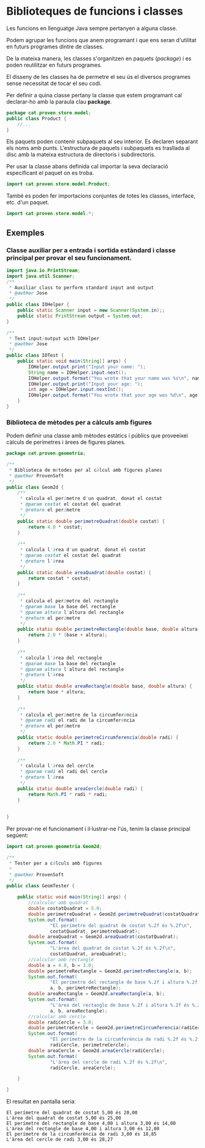 # Biblioteques de funcions i classes

Les funcions en llenguatge Java sempre pertanyen a alguna classe. 

Podem agrupar les funcions que anem programant i que ens seran d'utilitat en futurs programes dintre de classes.

De la mateixa manera, les classes s'organitzen en paquets (*package*) i es poden reutilitzar en futurs programes.

El disseny de les classes ha de permetre el seu ús el diversos programes sense necessitat de tocar el seu codi.

Per definir a quina classe pertany la classe que estem programant cal declarar-ho amb la paraula clau **package**.

```java
package cat.proven.store.model;
public class Product {
    //...
}
```
Els paquets poden contenir subpaquets al seu interior. Es declaren separant els noms amb punts. L'estructura de paquets i subpaquets es trasllada al disc amb la mateixa estructura de directoris i subdirectoris.

Per usar la classe abans definida cal importar la seva declaració especificant el paquet on es troba.

```java
import cat.proven.store.model.Product;
```

També es poden fer importacions conjuntes de totes les classes, interface, etc. d'un paquet.

```java
import cat.proven.store.model.*;
```

## Exemples

### Classe auxiliar per a entrada i sortida estàndard i classe principal per provar el seu funcionament.

```java
import java.io.PrintStream;
import java.util.Scanner;
/**
 * Auxiliar class to perform standard input and output
 * @author Jose
 */
public class IOHelper {
    public static Scanner input = new Scanner(System.in);;
    public static PrintStream output = System.out;
}
```

```java
/**
 * Test input/output with IOHelper
 * @author Jose
 */
public class IOTest {
    public static void main(String[] args) {
        IOHelper.output.print("Input your name: ");
        String name = IOHelper.input.next();
        IOHelper.output.format("You wrote that your name was %s\n", name);
        IOHelper.output.print("Input your age: ");
        int age = IOHelper.input.nextInt();
        IOHelper.output.format("You wrote that your age was %d\n", age);
    }
}
```

### Biblioteca de mètodes per a càlculs amb figures

Podem definir una classe amb mètodes estàtics i públics que proveeixei càlculs de perímetres i àrees de figures planes.

```java
package cat.proven.geometria;

/**
 * Biblioteca de mètodes per al càlcul amb figures planes
 * @author ProvenSoft
 */
public class Geom2d {
    /**
     * calcula el perímetre d'un quadrat, donat el costat
     * @param costat el costat del quadrat
     * @return el perímetre
     */
    public static double perimetreQuadrat(double costat) {
        return 4.0 * costat;
    }
    
    /**
     * calcula l'àrea d'un quadrat, donat el costat
     * @param costat el costat del quadrat
     * @return l'àrea
     */
    public static double areaQuadrat(double costat) {
        return costat * costat;
    }    
    
    /**
     * calcula el perímetre del rectangle
     * @param base la base del rectangle
     * @param altura l'altura del rectangle
     * @return el perímetre
     */
    public static double perimetreRectangle(double base, double altura) {
        return 2.0 * (base + altura);
    }
    
    /**
     * calcula l'àrea del rectangle
     * @param base la base del rectangle
     * @param altura l'altura del rectangle
     * @return l'àrea
     */
    public static double areaRectangle(double base, double altura) {
        return base * altura;
    } 
    
    /**
     * calcula el perímetre de la circumferència
     * @param radi el radi de la circumferència
     * @return el perímetre
     */
    public static double perimetreCircumferencia(double radi) {
        return 2.0 * Math.PI * radi;
    }
    
    /**
     * calcula l'àrea del cercle
     * @param radi el radi del cercle
     * @return l'àrea
     */
    public static double areaCercle(double radi) {
        return Math.PI * radi * radi;
    }      
    
    
}
```

Per provar-ne el funcionament i il·lustrar-ne l'ús, tenim la classe principal segúent:

```java
import cat.proven.geometria.Geom2d;

/**
 * Tester per a càlculs amb figures
 *
 * @author ProvenSoft
 */
public class GeomTester {

    public static void main(String[] args) {
        //calcular amb quadrat
        double costatQuadrat = 5.0;
        double perimetreQuadrat = Geom2d.perimetreQuadrat(costatQuadrat);
        System.out.format(
                "El perímetre del quadrat de costat %.2f és %.2f\n",
                costatQuadrat, perimetreQuadrat);
        double areaQuadrat = Geom2d.areaQuadrat(costatQuadrat);
        System.out.format(
                "L'àrea del quadrat de costat %.2f és %.2f\n",
                costatQuadrat, areaQuadrat);
        //calcular amb rectangle
        double a = 4.0, b = 3.0;
        double perimetreRectangle = Geom2d.perimetreRectangle(a, b);
        System.out.format(
                "El perímetre del rectangle de base %.2f i altura %.2f és %.2f\n",
                a, b, perimetreRectangle);
        double areaRectangle = Geom2d.areaRectangle(a, b);
        System.out.format(
                "L'àrea del rectangle de base %.2f i altura %.2f és %.2f\n",
                a, b, areaRectangle);
        //calcular amb cercle
        double radiCercle = 3.0;
        double perimetreCercle = Geom2d.perimetreCircumferencia(radiCercle);
        System.out.format(
                "El perímetre de la circumferència de radi %.2f és %.2f\n",
                radiCercle, perimetreCercle);
        double areaCercle = Geom2d.areaCercle(radiCercle);
        System.out.format(
                "L'àrea del cercle de radi %.2f és %.2f\n",
                radiCercle, areaCercle);

    }

}
```

El resultat en pantalla seria:
```
El perímetre del quadrat de costat 5,00 és 20,00
L'àrea del quadrat de costat 5,00 és 25,00
El perímetre del rectangle de base 4,00 i altura 3,00 és 14,00
L'àrea del rectangle de base 4,00 i altura 3,00 és 12,00
El perímetre de la circumferència de radi 3,00 és 18,85
L'àrea del cercle de radi 3,00 és 28,27
```
